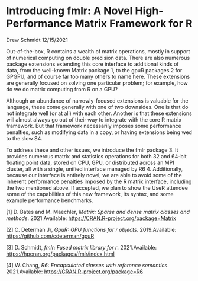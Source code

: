 Introducing fmlr: A Novel High-Performance Matrix Framework for R
================
Drew Schmidt
12/15/2021

Out-of-the-box, R contains a wealth of matrix operations, mostly in
support of numerical computing on double precision data. There are also
numerous package extensions extending this core interface to additional
kinds of data, from the well-known Matrix package 1, to the gpuR
packages 2 for GPGPU, and of course far too many others to name here.
These extensions are generally focused on solving one particular
problem; for example, how do we do matrix computing from R on a GPU?

Although an abundance of narrowly-focused extensions is valuable for the
language, these come generally with one of two downsides. One is that do
not integrate well (or at all) with each other. Another is that these
extensions will almost always go out of their way to integrate with the
core R matrix framework. But that framework necessarily imposes some
performance penalties, such as modifying data in a copy, or having
extensions being wed to the slow S4.

To address these and other issues, we introduce the fmlr package 3. It
provides numerous matrix and statistics operations for both 32 and
64-bit floating point data, stored on CPU, GPU, or distributed across an
MPI cluster, all with a single, unified interface managed by R6 4.
Additionally, because our interface is entirely novel, we are able to
avoid some of the inherent performance penalties imposed by the R matrix
interface, including the two mentioned above. If accepted, we plan to
show the UseR attendee some of the capabilities of this new framework,
its syntax, and some example performance benchmarks.

<div id="refs">

<div id="ref-Matrix">

\[1\] D. Bates and M. Maechler, *Matrix: Sparse and dense matrix classes
and methods*. 2021.Available:
<https://CRAN.R-project.org/package=Matrix>

</div>

<div id="ref-gpur">

\[2\] C. Determan Jr, *GpuR: GPU functions for r objects*.
2019.Available: <https://github.com/cdeterman/gpuR>

</div>

<div id="ref-fmlr">

\[3\] D. Schmidt, *fmlr: Fused matrix library for r*. 2021.Available:
<https://hpcran.org/packages/fmlr/index.html>

</div>

<div id="ref-R6">

\[4\] W. Chang, *R6: Encapsulated classes with reference semantics*.
2021.Available: <https://CRAN.R-project.org/package=R6>

</div>

</div>
